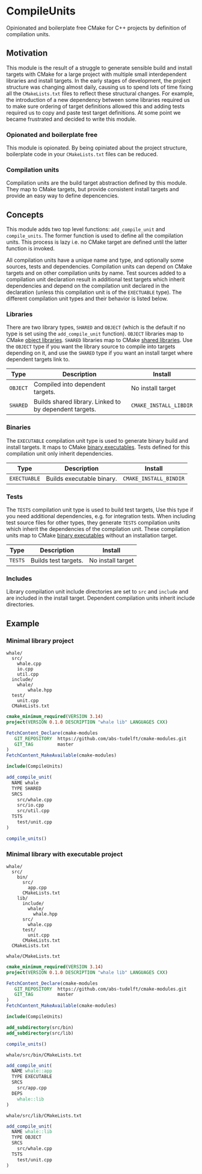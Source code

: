 # CompileUnits

Opinionated and boilerplate free CMake for C++ projects by definition of compilation units.

## Motivation

This module is the result of a struggle to generate sensible build and install targets with CMake for a large project with multiple small interdependent libraries and install targets. In the early stages of development, the project structure was changing almost daily, causing us to spend lots of time fixing all the `CMakeLists.txt` files to reflect these structural changes. For example, the introduction of a new dependency between some libraries required us to make sure ordering of target definitions allowed this and adding tests required us to copy and paste test target definitions. At some point we became frustrated and decided to write this module.

### Opionated and boilerplate free

This module is opionated. By being opiniated about the project structure, boilerplate code in your `CMakeLists.txt` files can be reduced.

### Compilation units

Compilation units are the build target abstraction defined by this module. They map to CMake targets, but provide consistent install targets and provide an easy way to define depencencies.

## Concepts

This module adds two top level functions: `add_compile_unit` and `compile_units`. The former function is used to define all the compilation units. This process is lazy i.e. no CMake target are defined until the latter function is invoked.

All compilation units have a unique name and type, and optionally some sources, tests and dependencies. Compilation units can depend on CMake targets and on other compilation units by name. Test sources added to a compilation unit declaration result in additional test targets which inherit dependencies and depend on the compilation unit declared in the declaration (unless this compilation unit is of the `EXECTUABLE` type). The different compilation unit types and their behavior is listed below.

### Libraries

There are two library types, `SHARED` and `OBJECT` (which is the default if no type is set using the `add_compile_unit` function). `OBJECT` libraries map to CMake [object libraries](https://cmake.org/cmake/help/latest/manual/cmake-buildsystem.7.html#object-libraries). `SHARED` libraries map to CMake [shared libraries](https://cmake.org/cmake/help/latest/manual/cmake-buildsystem.7.html#normal-libraries). Use the `OBJECT` type if you want the library source to compile into targets depending on it, and use the `SHARED` type if you want an install target where dependent targets link to.

| Type 		| Description 											| Install 				|
|-----------|-------------------------------------------------------|-----------------------|
| `OBJECT` 	| Compiled into dependent targets. 						| No install target 	|
| `SHARED` 	| Builds shared library. Linked to by dependent targets.| `CMAKE_INSTALL_LIBDIR`|

### Binaries

The `EXECUTABLE` compilation unit type is used to generate binary build and install targets. It maps to CMake [binary executables](https://cmake.org/cmake/help/latest/manual/cmake-buildsystem.7.html#binary-executables). Tests defined for this compilation unit only inherit dependencies.

| Type 			| Description 				| Install 					|
|---------------|---------------------------|---------------------------|
| `EXECTUABLE`	| Builds executable binary.	| `CMAKE_INSTALL_BINDIR`	|

### Tests

The `TESTS` compilation unit type is used to build test targets, Use this type if you need additional dependencies, e.g. for integration tests. When including test source files for other types, they generate `TESTS` compilation units which inherit the dependencies of the compilation unit. These compilation units map to CMake [binary executables](https://cmake.org/cmake/help/latest/manual/cmake-buildsystem.7.html#binary-executables) without an installation target.

| Type 		| Description 			| Install 				|
|-----------|-----------------------|-----------------------|
| `TESTS`	| Builds test targets.	| No install target 	|

### Includes

Library compilation unit include directories are set to `src` and `include` and are included in the install target. Dependent compilation units inherit include directories.

## Example

### Minimal library project

```
whale/
  src/
    whale.cpp
  	io.cpp
  	util.cpp
  include/
  	whale/
  		whale.hpp
  test/
  	unit.cpp
  CMakeLists.txt
```

```cmake
cmake_minimum_required(VERSION 3.14)
project(VERSION 0.1.0 DESCRIPTION "whale lib" LANGUAGES CXX)

FetchContent_Declare(cmake-modules
   GIT_REPOSITORY  https://github.com/abs-tudelft/cmake-modules.git
   GIT_TAG         master
)
FetchContent_MakeAvailable(cmake-modules)

include(CompileUnits)

add_compile_unit(
  NAME whale
  TYPE SHARED
  SRCS
    src/whale.cpp
    src/io.cpp
    src/util.cpp
  TSTS
    test/unit.cpp
)

compile_units()
```

### Minimal library with executable project

```
whale/
  src/
    bin/
      src/
        app.cpp
      CMakeLists.txt
    lib/
      include/
        whale/
          whale.hpp
      src/
        whale.cpp
      test/
        unit.cpp
      CMakeLists.txt
  CMakeLists.txt
```

`whale/CMakeLists.txt`
```cmake
cmake_minimum_required(VERSION 3.14)
project(VERSION 0.1.0 DESCRIPTION "whale lib" LANGUAGES CXX)

FetchContent_Declare(cmake-modules
   GIT_REPOSITORY  https://github.com/abs-tudelft/cmake-modules.git
   GIT_TAG         master
)
FetchContent_MakeAvailable(cmake-modules)

include(CompileUnits)

add_subdirectory(src/bin)
add_subdirectory(src/lib)

compile_units()
```

`whale/src/bin/CMakeLists.txt`
```cmake
add_compile_unit(
  NAME whale::app
  TYPE EXECUTABLE
  SRCS
    src/app.cpp
  DEPS
    whale::lib
)
```

`whale/src/lib/CMakeLists.txt`
```cmake
add_compile_unit(
  NAME whale::lib
  TYPE OBJECT
  SRCS
    src/whale.cpp
  TSTS
    test/unit.cpp
)
```
